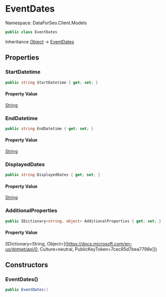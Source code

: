 # EventDates

Namespace: DataForSeo.Client.Models

```csharp
public class EventDates
```

Inheritance [Object](https://docs.microsoft.com/en-us/dotnet/api/Object) → [EventDates](./EventDates.md)

## Properties

### **StartDatetime**

```csharp
public string StartDatetime { get; set; }
```

#### Property Value

[String](https://docs.microsoft.com/en-us/dotnet/api/String)<br>

### **EndDatetime**

```csharp
public string EndDatetime { get; set; }
```

#### Property Value

[String](https://docs.microsoft.com/en-us/dotnet/api/String)<br>

### **DisplayedDates**

```csharp
public string DisplayedDates { get; set; }
```

#### Property Value

[String](https://docs.microsoft.com/en-us/dotnet/api/String)<br>

### **AdditionalProperties**

```csharp
public IDictionary<string, object> AdditionalProperties { get; set; }
```

#### Property Value

[IDictionary&lt;String, Object&gt;](https://docs.microsoft.com/en-us/dotnet/api/0, Culture=neutral, PublicKeyToken=7cec85d7bea7798e]])<br>

## Constructors

### **EventDates()**

```csharp
public EventDates()
```
